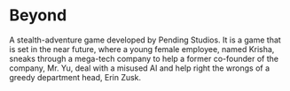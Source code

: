 # Beyond
A stealth-adventure game developed by Pending Studios. It is a game that is set in the near future, where a young female employee, named Krisha, sneaks through a mega-tech company to help a former co-founder of the company, Mr. Yu, deal with a misused AI and help right the wrongs of a greedy department head, Erin Zusk.
